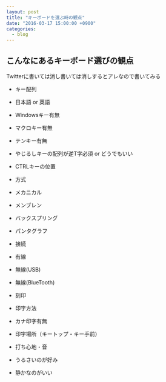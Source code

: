 ```yaml
---
layout: post
title: "キーボードを選ぶ時の観点"
date: "2016-03-17 15:00:00 +0900"
categories: 
  - blog
---
```

## こんなにあるキーボード選びの観点

Twitterに書いては消し書いては消しするとアレなので書いてみる  


* キー配列


* 日本語 or 英語
* Windowsキー有無
* マクロキー有無
* テンキー有無
* やじるしキーの配列が逆T字必須 or どうでもいい
* CTRLキーの位置


* 方式


* メカニカル
* メンブレン
* バックスプリング
* パンタグラフ


* 接続


* 有線
* 無線(USB)
* 無線(BlueTooth)


* 刻印


* 印字方法
* カナ印字有無
* 印字場所（キートップ・キー手前）


* 打ち心地・音


* うるさいのが好み
* 静かなのがいい

